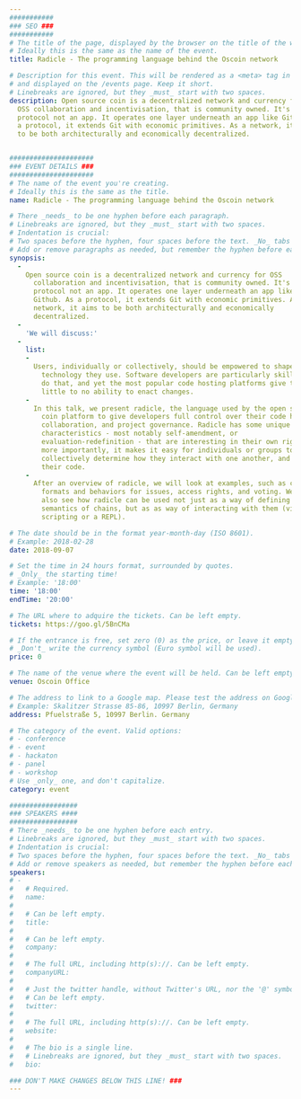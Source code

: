 ```yaml
---
###########
### SEO ###
###########
# The title of the page, displayed by the browser on the title of the window.
# Ideally this is the same as the name of the event.
title: Radicle - The programming language behind the Oscoin network

# Description for this event. This will be rendered as a <meta> tag in the HTML,
# and displayed on the /events page. Keep it short.
# Linebreaks are ignored, but they _must_ start with two spaces.
description: Open source coin is a decentralized network and currency for
  OSS collaboration and incentivisation, that is community owned. It's a
  protocol not an app. It operates one layer underneath an app like Github. As
  a protocol, it extends Git with economic primitives. As a network, it aims
  to be both architecturally and economically decentralized.


#####################
### EVENT DETAILS ###
#####################
# The name of the event you're creating.
# Ideally this is the same as the title.
name: Radicle - The programming language behind the Oscoin network

# There _needs_ to be one hyphen before each paragraph.
# Linebreaks are ignored, but they _must_ start with two spaces.
# Indentation is crucial:
# Two spaces before the hyphen, four spaces before the text. _No_ tabs allowed.
# Add or remove paragraphs as needed, but remember the hyphen before each entry.
synopsis:
  -
    Open source coin is a decentralized network and currency for OSS
      collaboration and incentivisation, that is community owned. It's a
      protocol not an app. It operates one layer underneath an app like
      Github. As a protocol, it extends Git with economic primitives. As a
      network, it aims to be both architecturally and economically
      decentralized.
  -
    'We will discuss:'
  -
    list:
    -
      Users, individually or collectively, should be empowered to shape the
        technology they use. Software developers are particularly skilled to
        do that, and yet the most popular code hosting platforms give them
        little to no ability to enact changes.
    -
      In this talk, we present radicle, the language used by the open source
        coin platform to give developers full control over their code hosting,
        collaboration, and project governance. Radicle has some unique
        characteristics - most notably self-amendment, or
        evaluation-redefinition - that are interesting in their own right. But
        more importantly, it makes it easy for individuals or groups to
        collectively determine how they interact with one another, and with
        their code.
    -
      After an overview of radicle, we will look at examples, such as custom
        formats and behaviors for issues, access rights, and voting. We will
        also see how radicle can be used not just as a way of defining the
        semantics of chains, but as as way of interacting with them (via
        scripting or a REPL).

# The date should be in the format year-month-day (ISO 8601).
# Example: 2018-02-28
date: 2018-09-07

# Set the time in 24 hours format, surrounded by quotes.
# _Only_ the starting time!
# Example: '18:00'
time: '18:00'
endTime: '20:00'

# The URL where to adquire the tickets. Can be left empty.
tickets: https://goo.gl/5BnCMa

# If the entrance is free, set zero (0) as the price, or leave it empty.
# _Don't_ write the currency symbol (Euro symbol will be used).
price: 0

# The name of the venue where the event will be held. Can be left empty.
venue: Oscoin Office

# The address to link to a Google map. Please test the address on Google Maps.
# Example: Skalitzer Strasse 85-86, 10997 Berlin, Germany
address: Pfuelstraße 5, 10997 Berlin. Germany

# The category of the event. Valid options:
# - conference
# - event
# - hackaton
# - panel
# - workshop
# Use _only_ one, and don't capitalize.
category: event

#################
### SPEAKERS ####
#################
# There _needs_ to be one hyphen before each entry.
# Linebreaks are ignored, but they _must_ start with two spaces.
# Indentation is crucial:
# Two spaces before the hyphen, four spaces before the text. _No_ tabs allowed.
# Add or remove speakers as needed, but remember the hyphen before each entry.
speakers:
# -
#   # Required.
#   name:
#
#   # Can be left empty.
#   title:
#
#   # Can be left empty.
#   company:
#
#   # The full URL, including http(s)://. Can be left empty.
#   companyURL:
#
#   # Just the twitter handle, without Twitter's URL, nor the '@' symbol.
#   # Can be left empty.
#   twitter:
#
#   # The full URL, including http(s)://. Can be left empty.
#   website:
#
#   # The bio is a single line.
#   # Linebreaks are ignored, but they _must_ start with two spaces.
#   bio:

### DON'T MAKE CHANGES BELOW THIS LINE! ###
---
```

<!-- ### DON'T MAKE CHANGES BELOW THIS LINE! ### -->

<Event-Content/>
